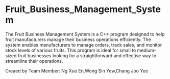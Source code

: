# Fruit_Business_Management_System
The Fruit Business Management System is a C++ program designed to help fruit manufacturers manage their business operations efficiently. 
The system enables manufacturers to manage orders, track sales, and monitor stock levels of various fruits. 
This program is ideal for small to medium-sized fruit businesses looking for a straightforward and effective way to streamline their operations.

Creaed by Team Member: Ng Xue En,Wong Sin Yew,Chang Joo Yee
